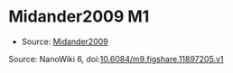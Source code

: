 <a name="material" />

# Midander2009 M1
<script type="application/ld+json">
  {
    "@context": "https://schema.org/",
    "@type": "ChemicalSubstance",
    "@id": "https://egonw.github.io/nanowiki/nanowiki433.html#material",
    "http://purl.org/dc/terms/conformsTo":
      {
        "@type": "CreativeWork",
        "@id": "https://bioschemas.org/profiles/ChemicalSubstance/0.4-RELEASE/"
      },
    "identfier": "433",
    "name": "Midander2009 M1",
    "url": "https://egonw.github.io/nanowiki/nanowiki433.html#material",
    "sameAs": "http://127.0.0.1/mediawiki/index.php/Special:URIResolver/Midander2009_M1"
  }
</script>


* Source: [Midander2009](articleMidander2009.md)


Source: NanoWiki 6, doi:[10.6084/m9.figshare.11897205.v1](https://doi.org/10.6084/m9.figshare.11897205.v1)
